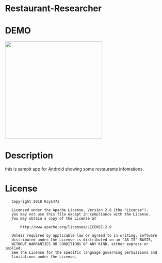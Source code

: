 # Restaurant-Researcher
# DEMO
<img src="https://github.com/Roy1473/Restaurant-Researcher/blob/master/restaurantresearcher2.gif" width="320px">

# Description
this is samplr app for Android showing some restaurants infomations.


# License 
 
```
   Copyright 2018 Roy1473

   Licensed under the Apache License, Version 2.0 (the "License");
   you may not use this file except in compliance with the License.
   You may obtain a copy of the License at

       http://www.apache.org/licenses/LICENSE-2.0

   Unless required by applicable law or agreed to in writing, software
   distributed under the License is distributed on an "AS IS" BASIS,
   WITHOUT WARRANTIES OR CONDITIONS OF ANY KIND, either express or implied.
   See the License for the specific language governing permissions and
   limitations under the License.
   ```
   


 
